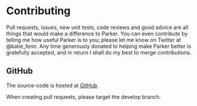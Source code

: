 # Contributing
Pull requests, issues, new unit tests, code reviews and good advice are all things that would make a difference to Parker. You can even contribute by telling me how useful Parker is to you; please let me know on Twitter at @katie_fenn. Any time generously donated to helping make Parker better is gratefully accepted, and in return I shall do my best to merge contributions.

## GitHub
The source-code is hosted at [GitHub](https://github.com/katiefenn/Parker).

When creating pull requests, please target the develop branch.